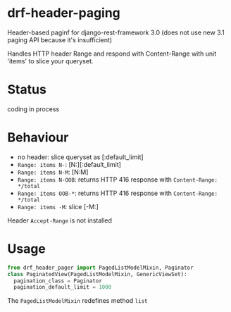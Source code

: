 # drf-header-paging
Header-based paginf for django-rest-framework 3.0 (does not use new 3.1 paging API because it's insufficient)

Handles HTTP header Range and respond with Content-Range with unit 'items' to slice your queryset.

# Status

coding in process

# Behaviour
* no header: slice queryset as [:default_limit]
* `Range: items N-`: [N:][:default_limit]
* `Range: items N-M`: [N:M]
* `Range: items N-OOB`: returns HTTP 416 response with `Content-Range: */total`
* `Range: items OOB-*`: returns HTTP 416 response with `Content-Range: */total`
* `Range: items -M`: slice [-M:]

Header `Accept-Range` is not installed

# Usage

```python
from drf_header_pager import PagedListModelMixin, Paginator
class PaginatedView(PagedListModelMixin, GenericViewSet):
  pagination_class = Paginator
  pagination_default_limit = 1000
```

The `PagedListModelMixin` redefines method `list`
